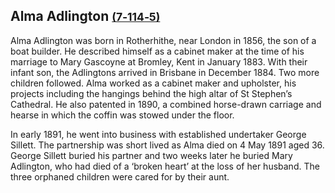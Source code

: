 ## Alma Adlington <small>[(7‑114‑5)](https://brisbane.discovereverafter.com/profile/31820609 "Go to Memorial Information" )</small>

Alma Adlington was born in Rotherhithe, near London in 1856, the son of a boat builder. He described himself as a cabinet maker at the time of his marriage to Mary Gascoyne at Bromley, Kent in January 1883. With their infant son, the Adlingtons arrived in Brisbane in December 1884. Two more children followed. Alma worked as a cabinet maker and upholster, his projects including the hangings behind the high altar of St Stephen’s Cathedral. He also patented in 1890, a combined horse-drawn carriage and hearse in which the coffin was stowed under the floor. 

In early 1891, he went into business with established undertaker George Sillett. The partnership was short lived as Alma died on 4 May 1891 aged 36. George Sillett buried his partner and two weeks later he buried Mary Adlington, who had died of a ‘broken heart’ at the loss of her husband. The three orphaned children were cared for by their aunt.
